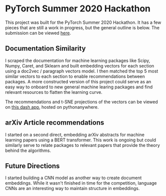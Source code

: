 # PyTorch Summer 2020 Hackathon

This project was built for the PyTorch Summer 2020 Hackathon. It has a few pieces that are still a work in progress, but the general outline is below. The submission can be viewed [here](https://devpost.com/software/math-notetaker).

## Documentation Similarity

I scraped the documentation for machine learning packages like Scipy, Numpy, Caret, and Sklearn and built embedding vectors for each section using a doc2vec / paragraph vectors model. I then matched the top 5 most similar vectors to each section to enable recommendations between packages. A more constructed version of this project could serve as an easy way to onboard to new general machine learing packages and find relevant resources to flatten the learning curve. 

The recommendations and t-SNE projections of the vectors can be viewed on [this dash app](http://spencerbraun.pythonanywhere.com/), hosted on pythonanywhere. 

## arXiv Article recommendations

I started on a second direct, embedding arXiv abstracts for machine learning papers using a BERT transformer. This work is ongoing but could similarly serve to relate packages to relevant papers that provide the theory behind the algorithms. 


## Future Directions

I started building a CNN model as another way to create document embeddings. While it wasn't finished in time for the competition, language CNNs are an interesting way to maintain structure in embeddings.